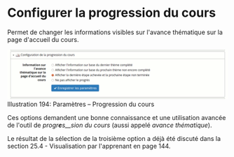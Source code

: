 # Configurer la progression du cours

Permet de changer les informations visibles sur l'avance thématique sur la page d'accueil du cours.

![](../../.gitbook/assets/image270%20%281%29.png)Illustration 194: Paramètres – Progression du cours

Ces options demandent une bonne connaissance et une utilisation avancée de l'outil de _progr**e**s\_\_sion_ _du cours_ \(aussi appelé _avance thématique_\).

Le résultat de la sélection de la troisième option a déjà été discuté dans la section 25.4 - Visualisation par l'apprenant en page 144.

